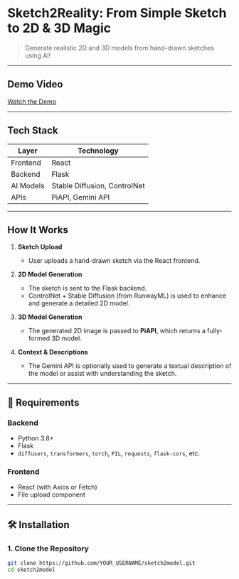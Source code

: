 # Sketch2Reality: From Simple Sketch to 2D & 3D Magic

> Generate realistic 2D and 3D models from hand-drawn sketches using AI!

---

## Demo Video

 [Watch the Demo](https://github.com/user-attachments/assets/679fa2fc-e248-4d22-b29f-ff1203a4ae00)

---

## Tech Stack

| Layer         | Technology       |
|---------------|------------------|
|  Frontend   | React            |
| Backend    | Flask            |
| AI Models  | Stable Diffusion, ControlNet |
| APIs       | PiAPI, Gemini API |

---

##  How It Works

1. **Sketch Upload**  
   - User uploads a hand-drawn sketch via the React frontend.

2. **2D Model Generation**  
   - The sketch is sent to the Flask backend.
   - ControlNet + Stable Diffusion (from RunwayML) is used to enhance and generate a detailed 2D model.

3. **3D Model Generation**  
   - The generated 2D image is passed to **PiAPI**, which returns a fully-formed 3D model.

4. **Context & Descriptions**  
   - The Gemini API is optionally used to generate a textual description of the model or assist with understanding the sketch.

---
## 🧰 Requirements

### Backend
- Python 3.8+
- Flask
- `diffusers`, `transformers`, `torch`, `PIL`, `requests`, `flask-cors`, etc.

### Frontend
- React (with Axios or Fetch)
- File upload component

---

## 🛠️ Installation

### 1. Clone the Repository
```bash
git clone https://github.com/YOUR_USERNAME/sketch2model.git
cd sketch2model
